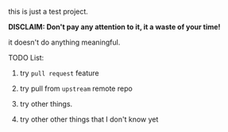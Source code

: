 this is just a test project. 

**DISCLAIM: Don't pay any attention to it, it a waste of your time!**

it doesn't do anything meaningful.

TODO List:
1. try `pull request` feature

2. try pull from `upstream` remote repo

3. try other things. 

4. try other other things that I don't know yet
